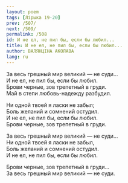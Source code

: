 ```yaml
---
layout: poem
tags: [Лірыка 19-20]
prev: /507/
next: /509/
permalink: /508
id: И не ел, не пил бы, если бы любил...
title: И не ел, не пил бы, если бы любил...
author: ВАЛЯНЦІНА АКОЛАВА
lang: ru
---
```



За весь грешный мир великий — не суди...  
И не ел, не пил бы, если бы любил.  
Брови черные, зов трепетный в груди.  
Май в степи любовь-надежду разбудил.  

Ни одной твоей я ласки не забыл;  
Боль желаний и сомнений остудил.  
И не ел, не пил бы, если бы любил.  
Брови черные, зов трепетный в груди.  

За весь грешный мир великий — не суди...  
Ни одной твоей я ласки не забыл,  
Боль желаний и сомнений остудил.  
И не ел, не пил бы, если бы любил.  

Брови черные, зов трепетный в груди...  
За весь грешный мир великий — не суди.  
